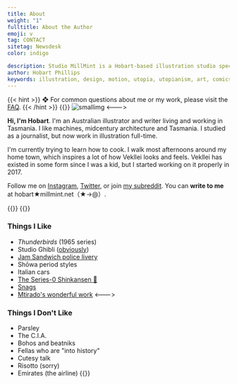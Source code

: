 ```yaml
---
title: About
weight: "1"
fulltitle: About the Author
emoji: v
tag: CONTACT
sitetag: Newsdesk
color: indigo

description: Studio MillMint is a Hobart-based illustration studio specialising in utopian fiction.
author: Hobart Phillips
keywords: illustration, design, motion, utopia, utopianism, art, comics, comic, hobart, phillips, vekllei, millmint
---
```

{{< hint >}}
❖ For common questions about me or my work, please visit the [FAQ](/utopia/intro/faq/).
{{< /hint >}}
{{<columns>}}
![smallimg](https://images.millmint.net/images/mastheads/author.png)
<--->

**Hi, I'm Hobart**. I'm an Australian illustrator and writer living and working in Tasmania. I like machines, midcentury architecture and Tasmania. I studied as a journalist, but now work in illustration full-time.

I'm currently trying to learn how to cook. I walk most afternoons around my home town, which inspires a lot of how Vekllei looks and feels. Vekllei has existed in some form since I was a kid, but I started working on it properly in 2017.

Follow me on [Instagram](https://www.instagram.com/melon.kony/), [Twitter](https://twitter.com/MelonKony), or join [my subreddit](https://www.reddit.com/r/vekllei). You can **write to me** at hobart★millmint.net（★→@）.

{{</columns>}}
{{<columns>}}
### Things I Like

* _Thunderbirds_ (1965 series)
* Studio Ghibli ([obviously](/newsdesk/essays/ghibli))
* [Jam Sandwich police livery](https://en.wikipedia.org/wiki/Jam_sandwich_(police_car))
* Shōwa period styles
* Italian cars
* [The Series-0 Shinkansen 🚅](https://en.wikipedia.org/wiki/0_Series_Shinkansen)
* [Snags](https://www.woolworths.com.au/shop/productdetails/820196/woolworths-beef-sausage)
* [Mtirado's wonderful work](https://www.musicauniversalis.space)
  <--->
### Things I Don't Like
* Parsley
* The C.I.A.
* Bohos and beatniks
* Fellas who are "into history"
* Cutesy talk
* Risotto (sorry)
* Emirates (the airline)
{{</columns>}}
